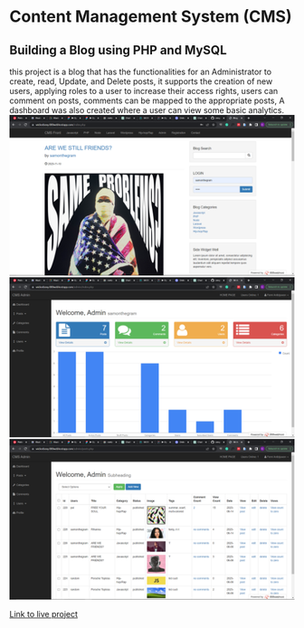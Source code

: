 # Content Management System (CMS)

## Building a Blog using PHP and MySQL

this project is a blog that has the functionalities for an Administrator to create, read, Update, and Delete posts,
it supports the creation of new users, applying roles to a user to increase their access rights, users can comment on posts, 
comments can be mapped to the appropriate posts, A dashboard was also created where a user can view some basic analytics.
![Screenshot](Screenshot%20%28323%29.png)
![Screenshot](Screenshot%20%28322%29.png)
![Screenshot](Screenshot%20%28321%29.png)

[Link to live project](https://wickedsexy.000webhostapp.com/)
